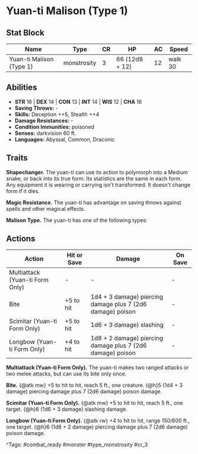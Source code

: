 # Yuan-ti Malison (Type 1)

## Stat Block

| Name | Type | CR | HP | AC | Speed |
|------|------|----|----|----|-------|
| Yuan-ti Malison (Type 1) | monstrosity | 3 | 66 (12d8 + 12) | 12 | walk 30 |

## Abilities

- **STR** 16 | **DEX** 14 | **CON** 13 | **INT** 14 | **WIS** 12 | **CHA** 16
- **Saving Throws:** -  
- **Skills:** Deception ++5, Stealth ++4  
- **Damage Resistances:** -  
- **Condition Immunities:** poisoned  
- **Senses:** darkvision 60 ft.  
- **Languages:** Abyssal, Common, Draconic

## Traits

**Shapechanger.** The yuan-ti can use its action to polymorph into a Medium snake, or back into its true form. Its statistics are the same in each form. Any equipment it is wearing or carrying isn't transformed. It doesn't change form if it dies.

**Magic Resistance.** The yuan-ti has advantage on saving throws against spells and other magical effects.

**Malison Type.** The yuan-ti has one of the following types:


## Actions

| Action | Hit or Save | Damage | On Save |
|--------|--------------|--------|----------|
| Multiattack (Yuan-ti Form Only) | - | - | - |
| Bite | +5 to hit | 1d4 + 3 damage) piercing damage plus 7 (2d6 damage) poison | - |
| Scimitar (Yuan-ti Form Only) | +5 to hit | 1d6 + 3 damage) slashing | - |
| Longbow (Yuan-ti Form Only) | +4 to hit | 1d8 + 2 damage) piercing damage plus 7 (2d6 damage) poison | - |

**Multiattack (Yuan-ti Form Only).** The yuan-ti makes two ranged attacks or two melee attacks, but can use its bite only once.

**Bite.** {@atk mw} +5 to hit to hit, reach 5 ft., one creature. {@h}5 (1d4 + 3 damage) piercing damage plus 7 (2d6 damage) poison damage.

**Scimitar (Yuan-ti Form Only).** {@atk mw} +5 to hit to hit, reach 5 ft., one target. {@h}6 (1d6 + 3 damage) slashing damage.

**Longbow (Yuan-ti Form Only).** {@atk rw} +4 to hit to hit, range 150/600 ft., one target. {@h}6 (1d8 + 2 damage) piercing damage plus 7 (2d6 damage) poison damage.


^Tags: #combat_ready #monster #type_monstrosity #cr_3